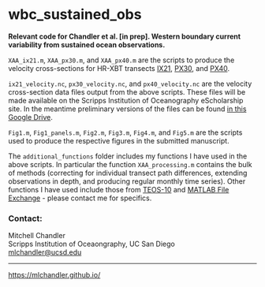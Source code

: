 # wbc_sustained_obs

**Relevant code for Chandler et al. [in prep]. Western boundary current variability from sustained ocean observations.**
 
`XAA_ix21.m`, `XAA_px30.m`, and `XAA_px40.m` are the scripts to produce the velocity cross-sections for HR-XBT transects [IX21](http://www-hrx.ucsd.edu/ix15.html), [PX30](http://www-hrx.ucsd.edu/px31.html), and [PX40](http://www-hrx.ucsd.edu/px40.html).
 
`ix21_velocity.nc`, `px30_velocity.nc`, and `px40_velocity.nc` are the velocity cross-section data files output from the above scripts. These files will be made available on the Scripps Institution of Oceanography eScholarship site. In the meantime preliminary versions of the files can be found [in this Google Drive](https://drive.google.com/drive/folders/1UTvaPosz9Z--lX1g_9b-1OqlUm6AsMKI?usp=sharing).

`Fig1.m`, `Fig1_panels.m`, `Fig2.m`, `Fig3.m`, `Fig4.m`, and `Fig5.m` are the scripts used to produce the respective figures in the submitted manuscript.

The `additional_functions` folder includes my functions I have used in the above scripts. In particular the function `XAA_processing.m` contains the bulk of methods (correcting for individual transect path differences, extending observations in depth, and producing regular monthly time series). Other functions I have used include those from [TEOS-10](http://www.teos-10.org/) and [MATLAB File Exchange](https://www.mathworks.com/matlabcentral/fileexchange/) - please contact me for specifics.

### Contact:
Mitchell Chandler  
Scripps Institution of Oceaongraphy, UC San Diego  
mlchandler@ucsd.edu  

---

https://mlchandler.github.io/
